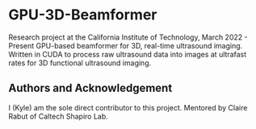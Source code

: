 # GPU-3D-Beamformer
Research project at the California Institute of Technology, March 2022 - Present
GPU-based beamformer for 3D, real-time ultrasound imaging. Written in CUDA to process raw ultrasound data into images at ultrafast rates for 3D functional ultrasound imaging.


## Authors and Acknowledgement
I (Kyle) am the sole direct contributor to this project. Mentored by Claire Rabut of Caltech Shapiro Lab.
